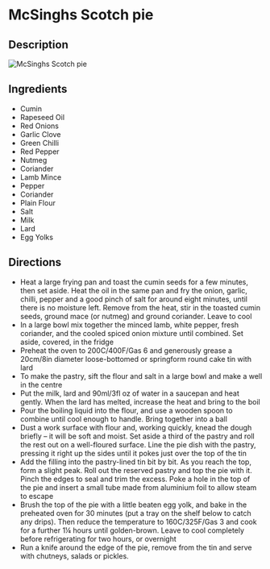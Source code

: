 # McSinghs Scotch pie

## Description
![McSinghs Scotch pie](https://www.themealdb.com/images/media/meals/vssrtx1511557680.jpg "McSinghs Scotch pie")

## Ingredients
- Cumin
- Rapeseed Oil
- Red Onions
- Garlic Clove
- Green Chilli
- Red Pepper
- Nutmeg
- Coriander
- Lamb Mince
- Pepper
- Coriander
- Plain Flour
- Salt
- Milk
- Lard
- Egg Yolks

## Directions
- Heat a large frying pan and toast the cumin seeds for a few minutes, then set aside. Heat the oil in the same pan and fry the onion, garlic, chilli, pepper and a good pinch of salt for around eight minutes, until there is no moisture left. Remove from the heat, stir in the toasted cumin seeds, ground mace (or nutmeg) and ground coriander. Leave to cool
- In a large bowl mix together the minced lamb, white pepper, fresh coriander, and the cooled spiced onion mixture until combined. Set aside, covered, in the fridge
- Preheat the oven to 200C/400F/Gas 6 and generously grease a 20cm/8in diameter loose-bottomed or springform round cake tin with lard
- To make the pastry, sift the flour and salt in a large bowl and make a well in the centre
- Put the milk, lard and 90ml/3fl oz of water in a saucepan and heat gently. When the lard has melted, increase the heat and bring to the boil
- Pour the boiling liquid into the flour, and use a wooden spoon to combine until cool enough to handle. Bring together into a ball
- Dust a work surface with flour and, working quickly, knead the dough briefly – it will be soft and moist. Set aside a third of the pastry and roll the rest out on a well-floured surface. Line the pie dish with the pastry, pressing it right up the sides until it pokes just over the top of the tin
- Add the filling into the pastry-lined tin bit by bit. As you reach the top, form a slight peak. Roll out the reserved pastry and top the pie with it. Pinch the edges to seal and trim the excess. Poke a hole in the top of the pie and insert a small tube made from aluminium foil to allow steam to escape
- Brush the top of the pie with a little beaten egg yolk, and bake in the preheated oven for 30 minutes (put a tray on the shelf below to catch any drips). Then reduce the temperature to 160C/325F/Gas 3 and cook for a further 1¼ hours until golden-brown. Leave to cool completely before refrigerating for two hours, or overnight
- Run a knife around the edge of the pie, remove from the tin and serve with chutneys, salads or pickles.
